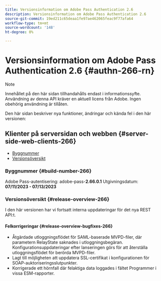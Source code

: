 ```yaml
---
title: Versionsinformation om Adobe Pass Authentication 2.6
description: Versionsinformation om Adobe Pass Authentication 2.6
source-git-commit: 19ed211c65deaa1fe97ae462065feac9f77afa64
workflow-type: tm+mt
source-wordcount: '148'
ht-degree: 0%

---
```


# Versionsinformation om Adobe Pass Authentication 2.6 {#authn-266-rn}

>[!NOTE]
>
>Innehållet på den här sidan tillhandahålls endast i informationssyfte. Användning av denna API kräver en aktuell licens från Adobe. Ingen obehörig användning är tillåten.

Den här sidan beskriver nya funktioner, ändringar och kända fel i den här versionen:

## Klienter på serversidan och webben {#server-side-web-clients-266}

* [Byggnummer](#build-number-266)
* [Versionsöversikt](#release-overview-266)

### Byggnummer {#build-number-266}

Adobe Pass-autentisering: adobe-pass-**2.66.0.1**
Utgivningsdatum: **07/11/2023 - 07/13/2023**

### Versionsöversikt {#release-overview-266}

I den här versionen har vi fortsatt interna uppdateringar för det nya REST API:t.

#### Felkorrigeringar {#release-overview-bugfixes-266}

* Åtgärdade utloggningsflödet för SAML-baserade MVPD-filer, där parametern RelayState saknades i utloggningsbegäran. Konfigurationsuppdateringar efter lanseringen görs för att återställa utloggningsflödet för berörda MVPD-filer.
* Lagt till möjligheten att uppdatera SSL-certifikat i konfigurationen för SOAP-auktoriseringsslutpunkter.
* Korrigerade ett hörnfall där felaktiga data loggades i fältet Programmer i vissa ESM-rapporter.
